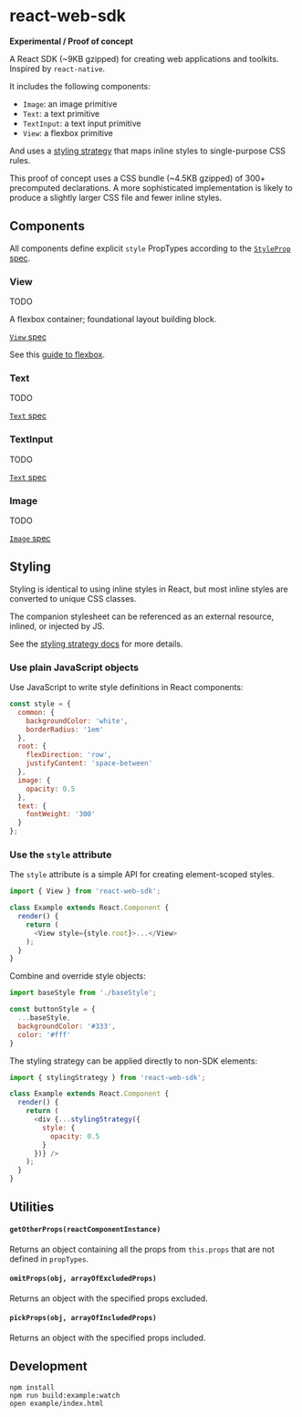 # react-web-sdk

**Experimental / Proof of concept**

A React SDK (~9KB gzipped) for creating web applications and toolkits. Inspired by `react-native`.

It includes the following components:

* `Image`: an image primitive
* `Text`: a text primitive
* `TextInput`: a text input primitive
* `View`: a flexbox primitive

And uses a [styling strategy](docs/styling-strategy.md) that maps inline styles
to single-purpose CSS rules.

This proof of concept uses a CSS bundle (~4.5KB gzipped) of 300+ precomputed
declarations. A more sophisticated implementation is likely to produce a
slightly larger CSS file and fewer inline styles.

## Components

All components define explicit `style` PropTypes according to the [`StyleProp`
spec](docs/StyleProp.spec.md).

### View

TODO

A flexbox container; foundational layout building block.

[`View` spec](docs/View.spec.md)

See this [guide to flexbox](https://css-tricks.com/snippets/css/a-guide-to-flexbox/).

### Text

TODO

[`Text` spec](docs/Text.spec.md)

### TextInput

TODO

[`Text` spec](docs/TextInput.spec.md)

### Image

TODO

[`Image` spec](docs/Image.spec.md)

## Styling

Styling is identical to using inline styles in React, but most inline styles
are converted to unique CSS classes.

The companion stylesheet can be referenced as an external resource, inlined, or
injected by JS.

See the [styling strategy docs](docs/styling-strategy.md) for more details.

### Use plain JavaScript objects

Use JavaScript to write style definitions in React components:

```js
const style = {
  common: {
    backgroundColor: 'white',
    borderRadius: '1em'
  },
  root: {
    flexDirection: 'row',
    justifyContent: 'space-between'
  },
  image: {
    opacity: 0.5
  },
  text: {
    fontWeight: '300'
  }
};
```

### Use the `style` attribute

The `style` attribute is a simple API for creating element-scoped styles.

```js
import { View } from 'react-web-sdk';

class Example extends React.Component {
  render() {
    return (
      <View style={style.root}>...</View>
    );
  }
}
```

Combine and override style objects:

```js
import baseStyle from './baseStyle';

const buttonStyle = {
  ...baseStyle,
  backgroundColor: '#333',
  color: '#fff'
}
```

The styling strategy can be applied directly to non-SDK elements:

```js
import { stylingStrategy } from 'react-web-sdk';

class Example extends React.Component {
  render() {
    return (
      <div {...stylingStrategy({
        style: {
          opacity: 0.5
        }
      })} />
    );
  }
}
```


## Utilities

#### `getOtherProps(reactComponentInstance)`

Returns an object containing all the props from `this.props` that are not
defined in `propTypes`.

#### `omitProps(obj, arrayOfExcludedProps)`

Returns an object with the specified props excluded.

#### `pickProps(obj, arrayOfIncludedProps)`

Returns an object with the specified props included.

## Development

```
npm install
npm run build:example:watch
open example/index.html
```
